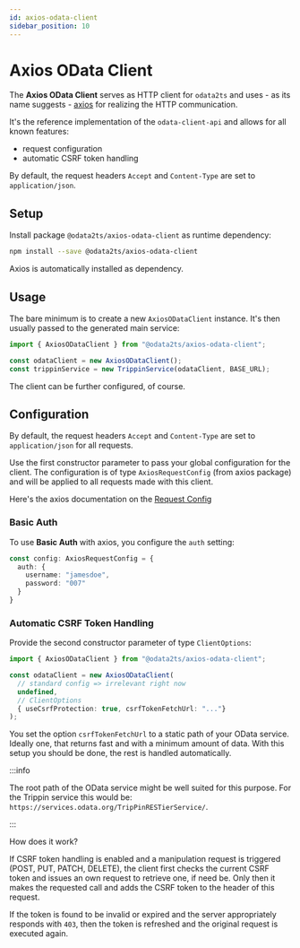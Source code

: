 ```yaml
---
id: axios-odata-client
sidebar_position: 10
---
```


# Axios OData Client

The **Axios OData Client** serves as HTTP client for `odata2ts` and uses - as its name suggests -
[axios](https://github.com/axios/axios) for realizing the HTTP communication.

It's the reference implementation of the `odata-client-api` and allows for all known features:

- request configuration
- automatic CSRF token handling

By default, the request headers `Accept` and `Content-Type` are set to `application/json`.

## Setup

Install package `@odata2ts/axios-odata-client` as runtime dependency:

```bash npm2yarn
npm install --save @odata2ts/axios-odata-client
```

Axios is automatically installed as dependency.

## Usage

The bare minimum is to create a new `AxiosODataClient` instance.
It's then usually passed to the generated main service:

```ts
import { AxiosODataClient } from "@odata2ts/axios-odata-client";

const odataClient = new AxiosODataClient();
const trippinService = new TrippinService(odataClient, BASE_URL);
```

The client can be further configured, of course.

## Configuration

By default, the request headers `Accept` and `Content-Type` are set to `application/json`
for all requests.

Use the first constructor parameter to pass your global configuration for the client.
The configuration is of type `AxiosRequestConfig` (from axios package)
and will be applied to all requests made with this client.

Here's the axios documentation on the [Request Config](https://axios-http.com/docs/req_config)

### Basic Auth

To use **Basic Auth** with axios, you configure the `auth` setting:

```ts
const config: AxiosRequestConfig = {
  auth: {
    username: "jamesdoe",
    password: "007"
  }
}
```

### Automatic CSRF Token Handling

Provide the second constructor parameter of type `ClientOptions`:

```ts
import { AxiosODataClient } from "@odata2ts/axios-odata-client";

const odataClient = new AxiosODataClient(
  // standard config => irrelevant right now
  undefined,
  // ClientOptions
  { useCsrfProtection: true, csrfTokenFetchUrl: "..."}
);
```

You set the option `csrfTokenFetchUrl` to a static path of your OData service. Ideally one, that
returns fast and with a minimum amount of data. With this setup you should be done, the rest is
handled automatically.

:::info

The root path of the OData service might be well suited for this purpose.
For the Trippin service this would be: `https://services.odata.org/TripPinRESTierService/`.

:::

How does it work?

If CSRF token handling is enabled and a manipulation request is triggered (POST, PUT, PATCH, DELETE),
the client first checks the current CSRF token and issues an own request to retrieve one, if need be.
Only then it makes the requested call and adds the CSRF token to the header of this request.

If the token is found to be invalid or expired and the server appropriately responds with `403`,
then the token is refreshed and the original request is executed again.
